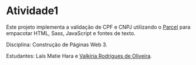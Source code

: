 # Atividade1

Este projeto implementa a validação de CPF e CNPJ utilizando o [Parcel](https://parceljs.org/) para empacotar HTML, Sass, JavaScript e fontes de texto.


Disciplina: Construção de Páginas Web 3.

Estudantes: Laís Matie Hara e [Valkiria Rodrigues de Oliveira](https://github.com/valkiriarodrigues/).
